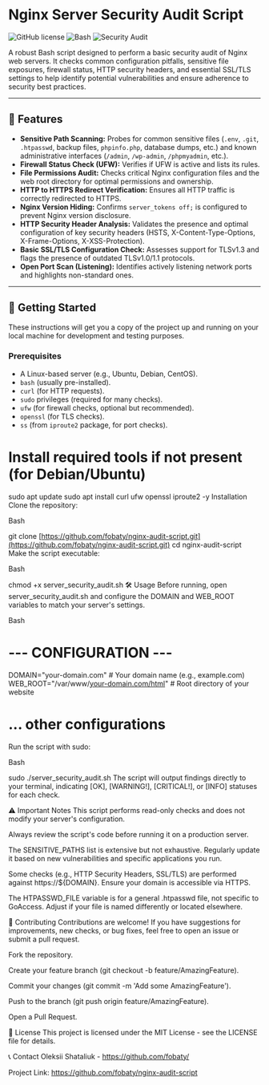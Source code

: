 # Nginx Server Security Audit Script

![GitHub license](https://img.shields.io/badge/license-MIT-blue.svg)
![Bash](https://img.shields.io/badge/language-Bash-4EAA25.svg)
![Security Audit](https://img.shields.io/badge/category-Security%20Audit-red.svg)

A robust Bash script designed to perform a basic security audit of Nginx web servers. It checks common configuration pitfalls, sensitive file exposures, firewall status, HTTP security headers, and essential SSL/TLS settings to help identify potential vulnerabilities and ensure adherence to security best practices.

---

## 🌟 Features

* **Sensitive Path Scanning:** Probes for common sensitive files (`.env`, `.git`, `.htpasswd`, backup files, `phpinfo.php`, database dumps, etc.) and known administrative interfaces (`/admin`, `/wp-admin`, `/phpmyadmin`, etc.).
* **Firewall Status Check (UFW):** Verifies if UFW is active and lists its rules.
* **File Permissions Audit:** Checks critical Nginx configuration files and the web root directory for optimal permissions and ownership.
* **HTTP to HTTPS Redirect Verification:** Ensures all HTTP traffic is correctly redirected to HTTPS.
* **Nginx Version Hiding:** Confirms `server_tokens off;` is configured to prevent Nginx version disclosure.
* **HTTP Security Header Analysis:** Validates the presence and optimal configuration of key security headers (HSTS, X-Content-Type-Options, X-Frame-Options, X-XSS-Protection).
* **Basic SSL/TLS Configuration Check:** Assesses support for TLSv1.3 and flags the presence of outdated TLSv1.0/1.1 protocols.
* **Open Port Scan (Listening):** Identifies actively listening network ports and highlights non-standard ones.

---

## 🚀 Getting Started

These instructions will get you a copy of the project up and running on your local machine for development and testing purposes.

### Prerequisites

* A Linux-based server (e.g., Ubuntu, Debian, CentOS).
* `bash` (usually pre-installed).
* `curl` (for HTTP requests).
* `sudo` privileges (required for many checks).
* `ufw` (for firewall checks, optional but recommended).
* `openssl` (for TLS checks).
* `ss` (from `iproute2` package, for port checks).

# Install required tools if not present (for Debian/Ubuntu)
sudo apt update
sudo apt install curl ufw openssl iproute2 -y
Installation
Clone the repository:

Bash

git clone [https://github.com/fobaty/nginx-audit-script.git](https://github.com/fobaty/nginx-audit-script.git)
cd nginx-audit-script
Make the script executable:

Bash

chmod +x server_security_audit.sh
🛠️ Usage
Before running, open server_security_audit.sh and configure the DOMAIN and WEB_ROOT variables to match your server's settings.

Bash

# --- CONFIGURATION ---
DOMAIN="your-domain.com" # Your domain name (e.g., example.com)
WEB_ROOT="/var/www/[your-domain.com/html](https://your-domain.com/html)" # Root directory of your website
# ... other configurations
Run the script with sudo:

Bash

sudo ./server_security_audit.sh
The script will output findings directly to your terminal, indicating [OK], [WARNING!], [CRITICAL!], or [INFO] statuses for each check.

⚠️ Important Notes
This script performs read-only checks and does not modify your server's configuration.

Always review the script's code before running it on a production server.

The SENSITIVE_PATHS list is extensive but not exhaustive. Regularly update it based on new vulnerabilities and specific applications you run.

Some checks (e.g., HTTP Security Headers, SSL/TLS) are performed against https://${DOMAIN}. Ensure your domain is accessible via HTTPS.

The HTPASSWD_FILE variable is for a general .htpasswd file, not specific to GoAccess. Adjust if your file is named differently or located elsewhere.

🤝 Contributing
Contributions are welcome! If you have suggestions for improvements, new checks, or bug fixes, feel free to open an issue or submit a pull request.

Fork the repository.

Create your feature branch (git checkout -b feature/AmazingFeature).

Commit your changes (git commit -m 'Add some AmazingFeature').

Push to the branch (git push origin feature/AmazingFeature).

Open a Pull Request.

📄 License
This project is licensed under the MIT License - see the LICENSE file for details.

📞 Contact
Oleksii Shataliuk - https://github.com/fobaty/

Project Link: https://github.com/fobaty/nginx-audit-script
